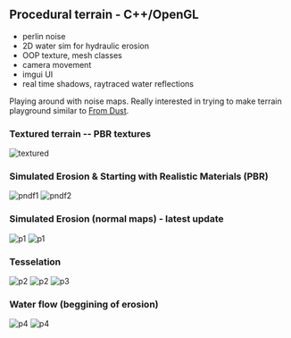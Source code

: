 ## Procedural terrain - C++/OpenGL

- perlin noise
- 2D water sim for hydraulic erosion
- OOP texture, mesh classes
- camera movement
- imgui UI
- real time shadows, raytraced water reflections

Playing around with noise maps. Really interested in trying to make terrain
playground similar to [From Dust](https://en.wikipedia.org/wiki/From_Dust).

<!-- ![main](imgs/11.png) -->

### Textured terrain -- PBR textures
![textured](imgs/textured.png)

### Simulated Erosion & Starting with Realistic Materials (PBR)
![pndf1](imgs/NDF_terrain_after.png)
![pndf2](imgs/NDF_terrain_before.png)

### Simulated Erosion (normal maps) - latest update
![p1](imgs/erosion_normals1.png)
![p1](imgs/erosion_normals2.png)

### Tesselation
![p2](imgs/12.png)
![p2](imgs/tess_working.png)
![p3](imgs/tess_working2.png)

### Water flow (beggining of erosion)
![p4](imgs/erosionProgression10.png)
![p4](imgs/erosionProgression9.png)
